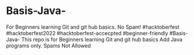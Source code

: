 # Basis-Java-
For Beginners learning Git and git hub basics. No Spam!
#hacktoberfest #hacktoberfest2022 #hacktoberfest-accecpted #beginner-friendly #Basis-Java-
This repo is for Beginners learning Git and git hub basics Add Java programs only. Spams Not Allowed
